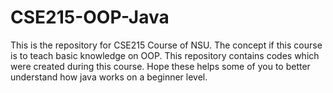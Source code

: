 <h1>CSE215-OOP-Java</h1>


This is the repository for CSE215 Course of NSU. The concept if this course is to teach basic knowledge on OOP. This repository contains codes which were created during this course. Hope these helps some of you to better understand how java works on a beginner level.
